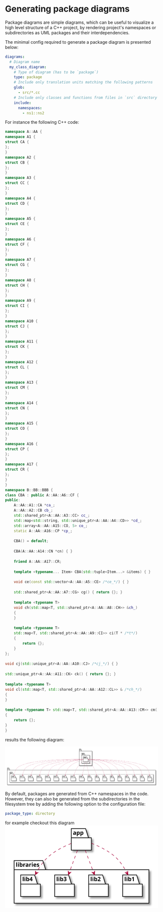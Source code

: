 # Generating package diagrams

<!-- toc -->



<!-- tocstop -->

Package diagrams are simple diagrams, which can be useful to visualize a high
level structure of a C++ project, by rendering project's namespaces or
subdirectories as UML packages and their interdependencies.

The minimal config required to generate a package diagram is presented below:
```yaml
diagrams:
  # Diagram name
  my_class_diagram:
    # Type of diagram (has to be `package`)
    type: package
    # Include only translation units matching the following patterns
    glob:
      - src/*.cc
    # Include only classes and functions from files in `src` directory
    include:
      namespaces:
        - ns1::ns2
```

For instance the following C++ code:
```cpp
namespace A::AA {
namespace A1 {
struct CA {
};
}
namespace A2 {
struct CB {
};
}
namespace A3 {
struct CC {
};
}
namespace A4 {
struct CD {
};
}
namespace A5 {
struct CE {
};
}
namespace A6 {
struct CF {
};
}
namespace A7 {
struct CG {
};
}
namespace A8 {
struct CH {
};
}
namespace A9 {
struct CI {
};
}
namespace A10 {
struct CJ {
};
}
namespace A11 {
struct CK {
};
}
namespace A12 {
struct CL {
};
}
namespace A13 {
struct CM {
};
}
namespace A14 {
struct CN {
};
}
namespace A15 {
struct CO {
};
}
namespace A16 {
struct CP {
};
}
namespace A17 {
struct CR {
};
}
}
namespace B::BB::BBB {
class CBA : public A::AA::A6::CF {
public:
    A::AA::A1::CA *ca_;
    A::AA::A2::CB cb_;
    std::shared_ptr<A::AA::A3::CC> cc_;
    std::map<std::string, std::unique_ptr<A::AA::A4::CD>> *cd_;
    std::array<A::AA::A15::CO, 5> co_;
    static A::AA::A16::CP *cp_;

    CBA() = default;

    CBA(A::AA::A14::CN *cn) { }

    friend A::AA::A17::CR;

    template <typename... Item> CBA(std::tuple<Item...> &items) { }

    void ce(const std::vector<A::AA::A5::CE> /*ce_*/) { }

    std::shared_ptr<A::AA::A7::CG> cg() { return {}; }

    template <typename T>
    void ch(std::map<T, std::shared_ptr<A::AA::A8::CH>> &ch_)
    {
    }

    template <typename T>
    std::map<T, std::shared_ptr<A::AA::A9::CI>> ci(T * /*t*/)
    {
        return {};
    }
};

void cj(std::unique_ptr<A::AA::A10::CJ> /*cj_*/) { }

std::unique_ptr<A::AA::A11::CK> ck() { return {}; }

template <typename T>
void cl(std::map<T, std::shared_ptr<A::AA::A12::CL>> & /*ch_*/)
{
}

template <typename T> std::map<T, std::shared_ptr<A::AA::A13::CM>> cm()
{
    return {};
}
}
```

results the following diagram:

![package_deps](./test_cases/t30002_package.svg)

By default, packages are generated from C++ namespaces in the code. However,
they can also be generated from the subdirectories in the filesystem tree by 
adding the following option to the configuration file:

```yaml
package_type: directory
```

for example checkout this diagram
![t30011_package](./test_cases/t30011_package.svg)
